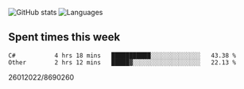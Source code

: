 ![GitHub stats](https://github-readme-stats.vercel.app/api?username=emipa606&theme=github_dark&show_icons=true) 
![Languages](https://github-readme-stats.vercel.app/api/top-langs/?username=emipa606&theme=github_dark&layout=compact)

## Spent times this week
<!--START_SECTION:waka-->

```text
C#           4 hrs 18 mins   ███████████░░░░░░░░░░░░░░   43.38 %
Other        2 hrs 12 mins   █████▓░░░░░░░░░░░░░░░░░░░   22.13 %
```

<!--END_SECTION:waka-->


26012022/8690260
